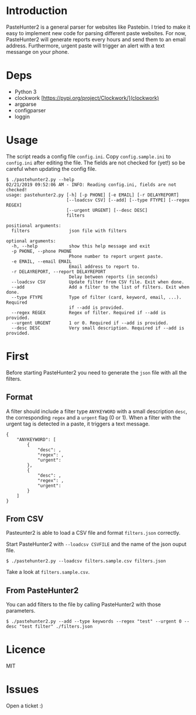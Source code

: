 # Introduction
PasteHunter2 is a general parser for websites like Pastebin. I tried to make it easy to implement new code for parsing different paste websites. For now, PasteHunter2 will generate reports every hours and send them to an email address. Furthermore, urgent paste will trigger an alert with a text messange on your phone.

# Deps
- Python 3
- clockwork [https://pypi.org/project/Clockwork/](clockwork)
- argparse
- configparser
- loggin

# Usage
The script reads a config file `config.ini`. Copy `config.sample.ini` to `config.ini` after editing the file. The fields are not checked for (yet!) so be careful when updating the config file. 

```
$ ./pastehunter2.py --help
02/21/2019 09:52:06 AM - INFO: Reading config.ini, fields are not checked!
usage: pastehunter2.py [-h] [-p PHONE] [-e EMAIL] [-r DELAYREPORT]
                       [--loadcsv CSV] [--add] [--type FTYPE] [--regex REGEX]
                       [--urgent URGENT] [--desc DESC]
                       filters

positional arguments:
  filters               json file with filters

optional arguments:
  -h, --help            show this help message and exit
  -p PHONE, --phone PHONE
                        Phone number to report urgent paste.
  -e EMAIL, --email EMAIL
                        Email address to report to.
  -r DELAYREPORT, --report DELAYREPORT
                        Delay between reports (in seconds)
  --loadcsv CSV         Update filter from CSV file. Exit when done.
  --add                 Add a filter to the list of filters. Exit when done.
  --type FTYPE          Type of filter (card, keyword, email, ...). Required
                        if --add is provided.
  --regex REGEX         Regex of filter. Required if --add is provided.
  --urgent URGENT       1 or 0. Required if --add is provided.
  --desc DESC           Very small description. Required if --add is provided.
```
# First
Before starting PasteHunter2 you need to generate the `json` file with all the filters.

## Format
A filter should include a filter type `ANYKEYWORD` with a small description `desc`, the corresponding `regex` and a `urgent` flag (0 or 1). When a filter with the urgent tag is detected in a paste, it triggers a text message.
```
{
    "ANYKEYWORD": [
        {
            "desc": ,
            "regex": ,
            "urgent": 
        },
        {
            "desc": ,
            "regex": ,
            "urgent": 
        }
    ]
}
```

## From CSV
Pasteunter2 is able to load a CSV file and format `filters.json` correctly.

Start PasteHunter2 with `--loadcsv CSVFILE` and the name of the json ouput file.
```
$ ./pastehunter2.py --loadcsv filters.sample.csv filters.json
```

Take a look at `filters.sample.csv`.

## From PasteHunter2
You can add filters to the file by calling PasteHunter2 with those parameters.

```
$ ./pastehunter2.py --add --type keywords --regex "test" --urgent 0 --desc "test filter" ./filters.json
```
# Licence
MIT

# Issues
Open a ticket :)